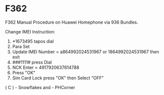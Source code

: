 # F362
F362 Manual Procedure on Huawei Homephone via 936 Bundles.

Change IMEI Instruction:
1. *1673495 tapos dial
2. Para Set
3. Update IMEI Number = a864992024531967 or 1864992024531967 then exit
4. ###1111# press Dial
5. NCK Enter = 4917920637614788
6. Press "OK"
7. Sim Card Lock press "OK" then Select "OFF"

( C ) - Snowflakes and - PHCorner
